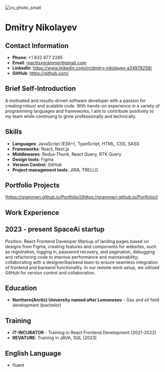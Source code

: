 ![cv_photo_small](https://github.com/Grammeri/rsschool-cv/assets/89168093/3c612624-1bcd-4a62-a6cf-2249ff0f7301)
# Dmitry Nikolayev

## Contact Information
- **Phone**: +1 832 877 2285
- **Email**: reacttsxgrammer@gmail.com
- **LinkedIn**: https://www.linkedin.com/in/dmitry-nikolayev-a34978258/
- **GitHub**: https://github.com/

## Brief Self-Introduction
A motivated and results-driven software developer with a passion for creating robust and scalable code. With hands-on experience in a variety of programming languages and frameworks, I aim to contribute positively to my team while continuing to grow professionally and technically.

## Skills
- **Languages**: JavaScript (ES6+), TypeScript, HTML, CSS, SASS
- **Frameworks**: React, Next.js
- **Middlewares**: Redux-Thunk, React Query, RTK Query
- **Design tools**: Figma
- **Version Control**: GitHub
- **Project management tools**: JIRA, TRELLO

## Portfolio Projects
[https://grammeri.github.io/Portfolio/](https://grammeri.github.io/Portfolio/)

## Work Experience
## 2023 - present SpaceAi startup
_Position_: React Frontend Developer
Markup of landing pages based on designs from Figma, creating features and components for websites, such as registration, logging in, password recovery, and pagination, debugging and refactoring code to improve performance and maintainability; collaborating with a designer/backend team to ensure seamless integration of frontend and backend functionality. In our remote work setup, we utilized GitHub for version control and collaboration.

## Education
- **Northern(Arctic) University named after Lomonosov** - Gas and oil field development (bachelor)


## Training
- **IT-INCUBATOR** - Training in React Frontend Development (2021-2022)
- **REVATURE**: Training in JAVA, SQL (2023)

## English Language
- fluent
